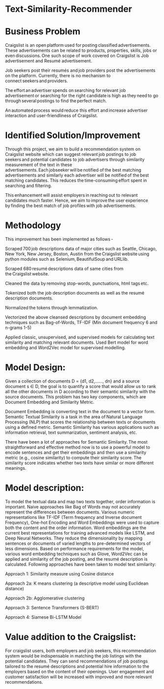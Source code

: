 # Text-Similarity-Recommender
# Business Problem  

Craigslist is an open platform used for posting classified advertisements. These advertisements can be related to products, properties, skills, jobs or even discussions. One such scope of work covered on Craigslist is Job advertisement and Resumé advertisement.   

Job seekers post their resumés and job providers post the advertisements on the platform. Currently, there is no mechanism to connect seekers and providers.   

The effort an advertiser spends on searching for relevant job advertisement or searching for the right candidate is high as they need to go through several postings to find the perfect match.  

An automated process would reduce this effort and increase advertiser interaction and user-friendliness of Craigslist.  

# Identified Solution/Improvement  

Through this project, we aim to build a recommendation system on Craigslist website which can suggest relevant job postings to job seekers and potential candidates to job advertisers through similarity measurement of the text in these advertisements. Each jobseeker will be notified of the best matching advertisements and similarly each advertiser will be notified of the best matching candidates. This reduces the time-consuming effort spent in searching and filtering.  

This enhancement will assist employers in reaching out to relevant candidates much faster. Hence, we aim to improve the user experience by finding the best match of job profiles with job advertisements.   

# Methodology 

This improvement has been implemented as follows -  

Scraped 700 job descriptions data of major cities such as Seattle, Chicago, New York, New Jersey, Boston, Austin from the Craigslist website using python modules such as Selenium, BeautifulSoup and URLlib.  

Scraped 680 resumé descriptions data of same cities from the Craigslist website.  

Cleaned the data by removing stop-words, punctuations, html tags etc.  

Tokenized both the job description documents as well as the resumé description documents. 

Normalized the tokens through lemmatization.  

Vectorized the above cleansed descriptions by document embedding techniques such as Bag-of-Words, TF-IDF (Min document frequency 6 and n-grams 1-5) 

Applied classic, unsupervised, and supervised models for calculating text similarity and matching relevant documents. Used Bert model for word embedding and Word2Vec model for supervised modelling. 

# Model Design: 

Given a collection of documents D = {d1, d2,.….., dn} and a source document s ∈ D, the goal is to quantify a score that would allow us to rank all the other documents in D according to their semantic similarity with the source documents. This problem has two key components, which are Document Embedding and Similarity Metric. 

Document Embedding is converting text in the document to a vector form. Semantic Textual Similarity is a task in the area of Natural Language Processing (NLP) that scores the relationship between texts or documents using a defined metric. Semantic Similarity has various applications such as information retrieval, text summarization, sentiment analysis, etc. 

There have been a lot of approaches for Semantic Similarity. The most straightforward and effective method now is to use a powerful model to encode sentences and get their embeddings and then use a similarity metric (e.g., cosine similarity) to compute their similarity score. The similarity score indicates whether two texts have similar or more different meanings.  

# Model description:  

To model the textual data and map two texts together, order information is important. Naive approaches like Bag of Words may not accurately represent the differences between documents. Various numeric representations like TF-IDF (Term frequency and Inverse document Frequency), One-hot Encoding and Word Embeddings were used to capture both the content and the order information. Word embeddings are the current best representations for training advanced models like LSTM, and Deep Neural Networks. They reduce the dimensionality by mapping sentences or documents of varied lengths to pre-determined vectors of less dimensions. Based on performance requirements for the model, various word embedding techniques such as Glove, Word2Vec can be applied and similarity of the job posting, and the resumé description is calculated. Following approaches have been taken to model text similarity: 

Approach 1: Similarity measure using Cosine distance

Approach 2a: K means clustering (a descriptive model using Euclidean distance) 

Approach 2b: Agglomerative clustering 

Approach 3: Sentence Transformers (S-BERT) 


Approach 4:  Siamese Bi-LSTM Model 
 

# Value addition to the Craigslist: 

For craigslist users, both employers and job seekers, this recommendation system would be indispensable in matching the job listings with the potential candidates. They can send recommendations of job postings tailored to the resumé descriptions and potential hire information to the employers based on the content of their openings. User engagement and customer satisfaction will be increased with improved and more relevant recommendations. 

